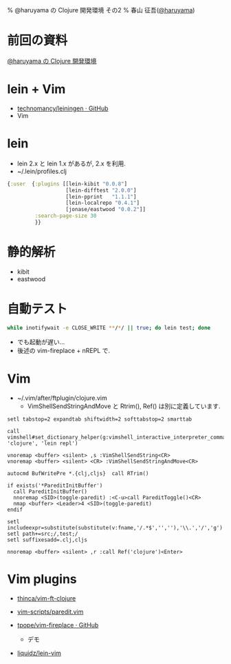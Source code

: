 % @haruyama の Clojure 開発環境 その2
% 春山 征吾([@haruyama](https://twitter.com/haruyama))

# 前回の資料

[@haruyama の Clojure 開発環境](http://haruyama.github.com/Clojure20121021/haruyama.html)

# lein + Vim

* [technomancy/leiningen · GitHub](https://github.com/technomancy/leiningen)
* Vim

# lein

* lein 2.x と lein 1.x があるが, 2.x を利用.
* ~/.lein/profiles.clj

```clojure
{:user  {:plugins [[lein-kibit "0.0.8"]
                   [lein-difftest "2.0.0"]
                   [lein-pprint   "1.1.1"]
                   [lein-localrepo "0.4.1"]
                   [jonase/eastwood "0.0.2"]]
         :search-page-size 30
         }}
```

# 静的解析

* kibit
* eastwood

# 自動テスト

```sh
while inotifywait -e CLOSE_WRITE **/*/ || true; do lein test; done
```

* でも起動が遅い...
* 後述の vim-fireplace + nREPL で.

# Vim 

* ~/.vim/after/ftplugin/clojure.vim
    * VimShellSendStringAndMove と Rtrim(), Ref() は別に定義しています.

```vimscript
setl tabstop=2 expandtab shiftwidth=2 softtabstop=2 smarttab

call vimshell#set_dictionary_helper(g:vimshell_interactive_interpreter_commands, 'clojure', 'lein repl')

vnoremap <buffer> <silent> ,s :VimShellSendString<CR>
vnoremap <buffer> <silent> <CR> :VimShellSendStringAndMove<CR>

autocmd BufWritePre *.{clj,cljs}  call RTrim()

if exists('*PareditInitBuffer')
  call PareditInitBuffer()
  nnoremap <SID>(toggle-paredit) :<C-u>call PareditToggle()<CR>
  nmap <buffer> <Leader>4 <SID>(toggle-paredit)
endif

setl includeexpr=substitute(substitute(v:fname,'/.*$','',''),'\\.','/','g')
setl path+=src;/,test;/
setl suffixesadd=.clj,cljs

nnoremap <buffer> <silent> ,r :call Ref('clojure')<Enter>
```

# Vim plugins

* [thinca/vim-ft-clojure](https://github.com/thinca/vim-ft-clojure)
* [vim-scripts/paredit.vim](https://github.com/vim-scripts/paredit.vim)

* [tpope/vim-fireplace · GitHub](https://github.com/tpope/vim-fireplace)
    * デモ

* [liquidz/lein-vim](https://github.com/liquidz/lein-vim)

